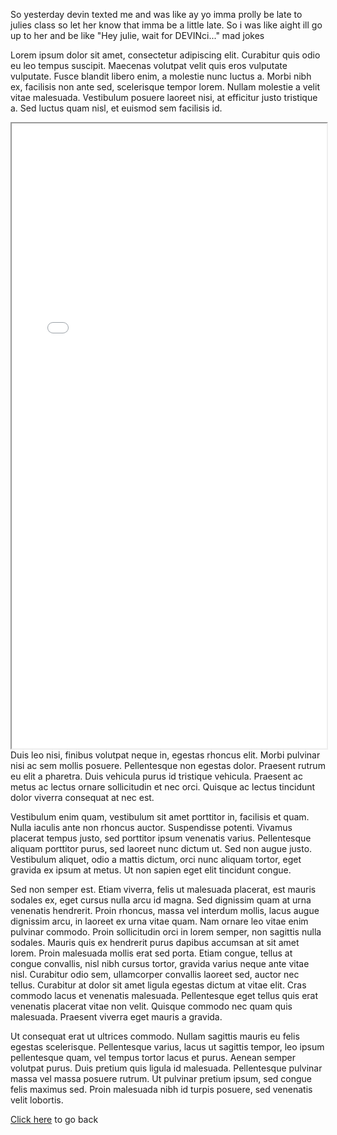 So yesterday devin texted me and was like ay yo imma prolly be late to julies class so let her know that imma be a little late. So i was like aight ill go up to her and be like "Hey julie, wait for DEVINci..." mad jokes

Lorem ipsum dolor sit amet, consectetur adipiscing elit. Curabitur quis odio eu leo tempus suscipit. Maecenas volutpat velit quis eros vulputate vulputate. Fusce blandit libero enim, a molestie nunc luctus a. Morbi nibh ex, facilisis non ante sed, scelerisque tempor lorem. Nullam molestie a velit vitae malesuada. Vestibulum posuere laoreet nisi, at efficitur justo tristique a. Sed luctus quam nisl, et euismod sem facilisis id.

<iframe style="width:100%; height:1000px;" src="processing/index.html"></iframe>
Duis leo nisi, finibus volutpat neque in, egestas rhoncus elit. Morbi pulvinar nisi ac sem mollis posuere. Pellentesque non egestas dolor. Praesent rutrum eu elit a pharetra. Duis vehicula purus id tristique vehicula. Praesent ac metus ac lectus ornare sollicitudin et nec orci. Quisque ac lectus tincidunt dolor viverra consequat at nec est.

Vestibulum enim quam, vestibulum sit amet porttitor in, facilisis et quam. Nulla iaculis ante non rhoncus auctor. Suspendisse potenti. Vivamus placerat tempus justo, sed porttitor ipsum venenatis varius. Pellentesque aliquam porttitor purus, sed laoreet nunc dictum ut. Sed non augue justo. Vestibulum aliquet, odio a mattis dictum, orci nunc aliquam tortor, eget gravida ex ipsum at metus. Ut non sapien eget elit tincidunt congue.

Sed non semper est. Etiam viverra, felis ut malesuada placerat, est mauris sodales ex, eget cursus nulla arcu id magna. Sed dignissim quam at urna venenatis hendrerit. Proin rhoncus, massa vel interdum mollis, lacus augue dignissim arcu, in laoreet ex urna vitae quam. Nam ornare leo vitae enim pulvinar commodo. Proin sollicitudin orci in lorem semper, non sagittis nulla sodales. Mauris quis ex hendrerit purus dapibus accumsan at sit amet lorem. Proin malesuada mollis erat sed porta. Etiam congue, tellus at congue convallis, nisl nibh cursus tortor, gravida varius neque ante vitae nisl. Curabitur odio sem, ullamcorper convallis laoreet sed, auctor nec tellus. Curabitur at dolor sit amet ligula egestas dictum at vitae elit. Cras commodo lacus et venenatis malesuada. Pellentesque eget tellus quis erat venenatis placerat vitae non velit. Quisque commodo nec quam quis malesuada. Praesent viverra eget mauris a gravida.

Ut consequat erat ut ultrices commodo. Nullam sagittis mauris eu felis egestas scelerisque. Pellentesque varius, lacus ut sagittis tempor, leo ipsum pellentesque quam, vel tempus tortor lacus et purus. Aenean semper volutpat purus. Duis pretium quis ligula id malesuada. Pellentesque pulvinar massa vel massa posuere rutrum. Ut pulvinar pretium ipsum, sed congue felis maximus sed. Proin malesuada nibh id turpis posuere, sed venenatis velit lobortis.

[Click here](README) to go back
